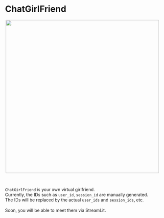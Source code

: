 # ChatGirlFriend
<p align='center'>
  <img width=500 src='https://github.com/jasonheesanglee/ChatGirlFriend/assets/123557477/fc1a5236-4522-458c-ac58-d866d6172ba8'>
</p><br>

`ChatGirlFriend` is your own virtual girlfriend.<br>
Currently, the IDs such as `user_id`, `session_id` are manually generated.<br>
The IDs will be replaced by the actual `user_ids` and `session_ids`, etc.<br><br>
Soon, you will be able to meet them via StreamLit.
